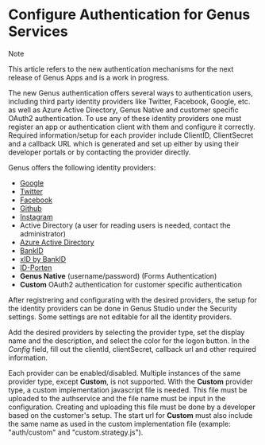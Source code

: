 # Configure Authentication for Genus Services

> [!NOTE]
> This article refers to the new authentication mechanisms for the next release of Genus Apps and is a work in progress. 

The new Genus authentication offers several ways to authentication users, including third party identity providers like Twitter, Facebook, Google, etc. as well as Azure Active Directory, Genus Native and customer specific OAuth2 authentication. To use any of these identity providers one must register an app or authentication client with them and configure it correctly. Required information/setup for each provider include ClientID, ClientSecret and a callback URL which is generated and set up either by using their developer portals or by contacting the provider directly.

Genus offers the following identity providers:
- [Google](https://developers.google.com/identity/protocols/OAuth2)
- [Twitter](https://developer.twitter.com/en/docs/basics/developer-portal/guides/apps)
- [Facebook](https://developers.facebook.com/)
- [Github](https://github.com/settings/developers)
- [Instagram](https://www.instagram.com/developer/authentication/)
- Active Directory (a user for reading users is needed, contact the administrator)
- [Azure Active Directory](https://portal.azure.com)
- [BankID](https://www.bankid.no/bedrift/kom-i-gang/)
- [xID by BankID](https://www.bankid.no/bedrift/kom-i-gang/)
- [ID-Porten](https://samarbeid.difi.no/)
- __Genus Native__ (username/password) (Forms Authentication)
- __Custom__ OAuth2 authentication for customer specific authentication

After registrering and configurating with the desired providers, the setup for the identity providers can be done in Genus Studio under the Security settings. Some settings are not editable for all the identity providers.

Add the desired providers by selecting the provider type, set the display name and the description, and select the color for the logon button. In the _Config_ field, fill out the clientId, clientSecret, callback url and other required information.

Each provider can be enabled/disabled. Multiple instances of the same provider type, except __Custom__, is not supported. With the __Custom__ provider type, a custom implementation javascript file is needed. This file must be uploaded to the authservice and the file name must be input in the configuration. Creating and uploading this file must be done by a developer based on the customer's setup. The start url for __Custom__ must also include the same name as used in the custom implementation file (example: "auth/custom" and "custom.strategy.js").

